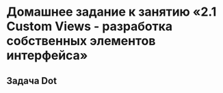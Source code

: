 # Домашнее задание к занятию «2.1 Custom Views - разработка собственных элементов интерфейса»
## Задача Dot